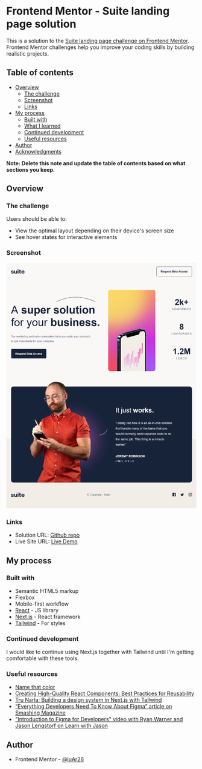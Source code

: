<!-- @format -->

# Frontend Mentor - Suite landing page solution

This is a solution to the [Suite landing page challenge on Frontend Mentor](https://www.frontendmentor.io/challenges/suite-landing-page-tj_eaU-Ra). Frontend Mentor challenges help you improve your coding skills by building realistic projects.

## Table of contents

- [Overview](#overview)
  - [The challenge](#the-challenge)
  - [Screenshot](#screenshot)
  - [Links](#links)
- [My process](#my-process)
  - [Built with](#built-with)
  - [What I learned](#what-i-learned)
  - [Continued development](#continued-development)
  - [Useful resources](#useful-resources)
- [Author](#author)
- [Acknowledgments](#acknowledgments)

**Note: Delete this note and update the table of contents based on what sections you keep.**

## Overview

### The challenge

Users should be able to:

- View the optimal layout depending on their device's screen size
- See hover states for interactive elements

### Screenshot

![](./screenshot.png)

### Links

- Solution URL: [Github repo](https://github.com/luAr26/suite-landing-page-code)
- Live Site URL: [Live Demo](https://luar26.github.io/suite-landing-page-code/)

## My process

### Built with

- Semantic HTML5 markup
- Flexbox
- Mobile-first workflow
- [React](https://react.dev/) - JS library
- [Next.js](https://nextjs.org/) - React framework
- [Tailwind](https://tailwindcss.com/) - For styles

### Continued development

I would like to continue using Next.js together with Tailwind until I'm getting comfortable with these tools.

### Useful resources

- [Name that color](https://chir.ag/projects/name-that-color/#6195ED)
- [Creating High-Quality React Components: Best Practices for Reusability](https://www.youtube.com/watch?v=eXRlVpw1SIQ)
- [Tru Narla: Building a design system in Next.js with Tailwind](https://www.youtube.com/watch?v=T-Zv73yZ_QI&t=427s)
- [“Everything Developers Need To Know About Figma” article on Smashing Magazine](https://www.smashingmagazine.com/2020/09/figma-developers-guide/)
- ["Introduction to Figma for Developers" video with Ryan Warner and Jason Lengstorf on Learn with Jason](https://www.learnwithjason.dev/introduction-to-figma-for-developers)

## Author

- Frontend Mentor - [@luAr26](https://www.frontendmentor.io/profile/luAr26)
